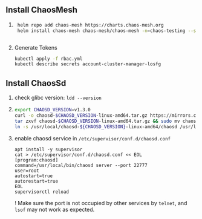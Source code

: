 ## Install ChaosMesh

1. ```bash
    helm repo add chaos-mesh https://charts.chaos-mesh.org
    helm install chaos-mesh chaos-mesh/chaos-mesh -n=chaos-testing --set dashboard.create=true



   ```
   
2. Generate Tokens
    ```bash
   kubectl apply -f rbac.yml
   kubectl describe secrets account-cluster-manager-losfg
    ```

##  Install ChaosSd


1. check glibc version: `ldd --version`
2. ```bash
   export CHAOSD_VERSION=v1.3.0
   curl -o chaosd-$CHAOSD_VERSION-linux-amd64.tar.gz https://mirrors.chaos-mesh.org/chaosd-$CHAOSD_VERSION-linux-amd64.tar.gz
   tar zxvf chaosd-$CHAOSD_VERSION-linux-amd64.tar.gz && sudo mv chaosd-$CHAOSD_VERSION-linux-amd64 /usr/local/
   ln -s /usr/local/chaosd-${CHAOSD_VERSION}-linux-amd64/chaosd /usr/local/bin/ -f
   ```
3. enable chaosd service in `/etc/supervisor/conf.d/chaosd.conf`
   ```
   apt install -y supervisor
   cat > /etc/supervisor/conf.d/chaosd.conf << EOL
   [program:chaosd]
   command=/usr/local/bin/chaosd server --port 22777
   user=root
   autostart=true
   autorestart=true
   EOL
   supervisorctl reload
   ```
   ! Make sure the port is not occupied by other services by `telnet`, and `lsof` may not work as expected.